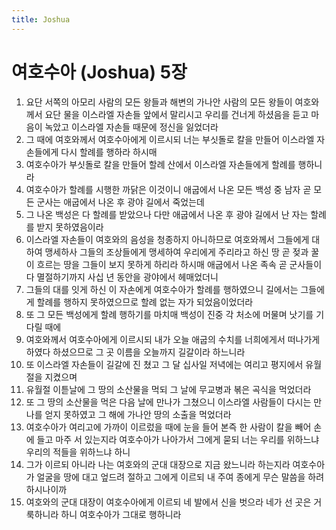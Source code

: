 ```yaml
---
title: Joshua
---
```


# 여호수아 (Joshua) 5장
1. 요단 서쪽의 아모리 사람의 모든 왕들과 해변의 가나안 사람의 모든 왕들이 여호와께서 요단 물을 이스라엘 자손들 앞에서 말리시고 우리를 건너게 하셨음을 듣고 마음이 녹았고 이스라엘 자손들 때문에 정신을 잃었더라
1. 그 때에 여호와께서 여호수아에게 이르시되 너는 부싯돌로 칼을 만들어 이스라엘 자손들에게 다시 할례를 행하라 하시매
1. 여호수아가 부싯돌로 칼을 만들어 할례 산에서 이스라엘 자손들에게 할례를 행하니라
1. 여호수아가 할례를 시행한 까닭은 이것이니 애굽에서 나온 모든 백성 중 남자 곧 모든 군사는 애굽에서 나온 후 광야 길에서 죽었는데
1. 그 나온 백성은 다 할례를 받았으나 다만 애굽에서 나온 후 광야 길에서 난 자는 할례를 받지 못하였음이라
1. 이스라엘 자손들이 여호와의 음성을 청종하지 아니하므로 여호와께서 그들에게 대하여 맹세하사 그들의 조상들에게 맹세하여 우리에게 주리라고 하신 땅 곧 젖과 꿀이 흐르는 땅을 그들이 보지 못하게 하리라 하시매 애굽에서 나온 족속 곧 군사들이 다 멸절하기까지 사십 년 동안을 광야에서 헤매었더니
1. 그들의 대를 잇게 하신 이 자손에게 여호수아가 할례를 행하였으니 길에서는 그들에게 할례를 행하지 못하였으므로 할례 없는 자가 되었음이었더라
1. 또 그 모든 백성에게 할례 행하기를 마치매 백성이 진중 각 처소에 머물며 낫기를 기다릴 때에
1. 여호와께서 여호수아에게 이르시되 내가 오늘 애굽의 수치를 너희에게서 떠나가게 하였다 하셨으므로 그 곳 이름을 오늘까지 길갈이라 하느니라
1. 또 이스라엘 자손들이 길갈에 진 쳤고 그 달 십사일 저녁에는 여리고 평지에서 유월절을 지켰으며
1. 유월절 이튿날에 그 땅의 소산물을 먹되 그 날에 무교병과 볶은 곡식을 먹었더라
1. 또 그 땅의 소산물을 먹은 다음 날에 만나가 그쳤으니 이스라엘 사람들이 다시는 만나를 얻지 못하였고 그 해에 가나안 땅의 소출을 먹었더라
1. 여호수아가 여리고에 가까이 이르렀을 때에 눈을 들어 본즉 한 사람이 칼을 빼어 손에 들고 마주 서 있는지라 여호수아가 나아가서 그에게 묻되 너는 우리를 위하느냐 우리의 적들을 위하느냐 하니
1. 그가 이르되 아니라 나는 여호와의 군대 대장으로 지금 왔느니라 하는지라 여호수아가 얼굴을 땅에 대고 엎드려 절하고 그에게 이르되 내 주여 종에게 무슨 말씀을 하려 하시나이까
1. 여호와의 군대 대장이 여호수아에게 이르되 네 발에서 신을 벗으라 네가 선 곳은 거룩하니라 하니 여호수아가 그대로 행하니라